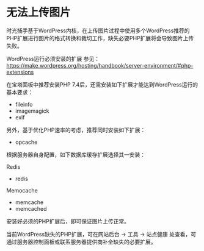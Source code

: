 # 无法上传图片

时光捕手基于WordPress内核，在上传图片过程中使用多个WordPress推荐的PHP扩展进行图片的格式转换和裁切工作，缺失必要PHP扩展将会导致图片上传失败。

WordPress运行必须安装的扩展 参见： https://make.wordpress.org/hosting/handbook/server-environment/#php-extensions

在宝塔面板中推荐安装PHP 7.4后，还需安装如下扩展才能达到WordPress运行的基本要求：

- fileinfo
- imagemagick
- exif

另外，基于优化PHP速率的考虑，推荐同时安装如下扩展：

- opcache

根据服务器自身配置，如下数据库缓存扩展选择其一安装：

Redis

- redis

Memocache

- memcache
- memcached

安装好必须的PHP扩展后，即可保证图片上传正常。

当前WordPress缺失的PHP扩展，可在网站后台 -> 工具 -> 站点健康 处查看，可通过服务器控制面板或联系服务器提供商补全缺失的必要扩展。